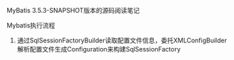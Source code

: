 MyBatis 3.5.3-SNAPSHOT版本的源码阅读笔记


Mybatis执行流程
1. 通过SqlSessionFactoryBuilder读取配置文件信息，委托XMLConfigBuilder解析配置文件生成Configuration来构建SqlSessionFactory
